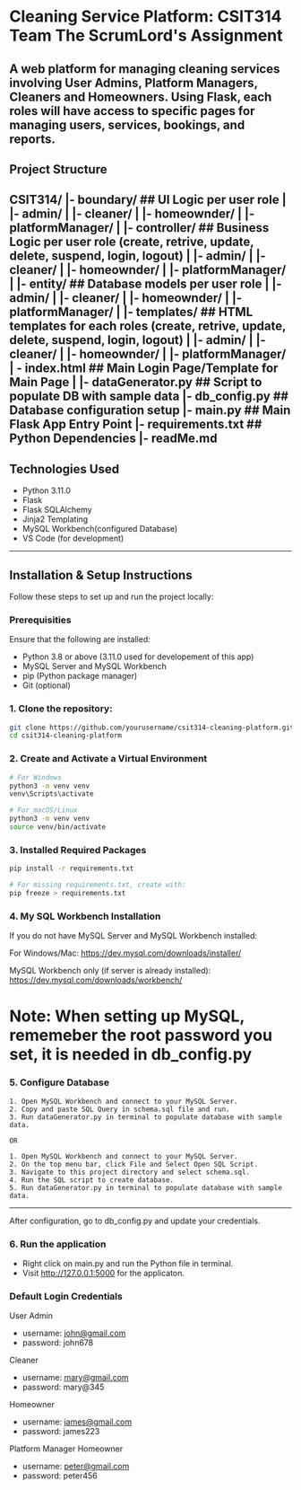 # Cleaning Service Platform: CSIT314 Team The ScrumLord's Assignment

A web platform for managing cleaning services involving User Admins, Platform Managers, Cleaners and Homeowners. Using **Flask**, each roles will have access to specific pages for managing users, services, bookings, and reports.
---
## Project Structure
CSIT314/
|- boundary/ ## UI Logic per user role
| |- admin/
| |- cleaner/
| |- homeownder/
| |- platformManager/
|
|- controller/ ## Business Logic per user role (create, retrive, update, delete, suspend, login, logout)
| |- admin/
| |- cleaner/
| |- homeownder/
| |- platformManager/
|
|- entity/ ## Database models per user role
| |- admin/
| |- cleaner/
| |- homeownder/
| |- platformManager/
|
|- templates/ ## HTML templates for each roles (create, retrive, update, delete, suspend, login, logout)
| |- admin/ 
| |- cleaner/ 
| |- homeownder/
| |- platformManager/
| - index.html ## Main Login Page/Template for Main Page
|
|- dataGenerator.py ## Script to populate DB with sample data 
|- db_config.py ## Database configuration setup
|- main.py ## Main Flask App Entry Point
|- requirements.txt ## Python Dependencies
|- readMe.md
---
## Technologies Used
- Python 3.11.0
- Flask
- Flask SQLAlchemy
- Jinja2 Templating
- MySQL Workbench(configured Database)
- VS Code (for development)
---
## Installation & Setup Instructions

Follow these steps to set up and run the project locally:

### Prerequisities
Ensure that the following are installed:
- Python 3.8 or above (3.11.0 used for developement of this app)
- MySQL Server and MySQL Workbench
- pip (Python package manager)
- Git (optional)

### 1. Clone the repository:
```bash
git clone https://github.com/yourusername/csit314-cleaning-platform.git
cd csit314-cleaning-platform 
```

### 2. Create and Activate a Virtual Environment
```bash
# For Windows
python3 -m venv venv
venv\Scripts\activate

# For macOS/Linux
python3 -m venv venv
source venv/bin/activate
```

### 3. Installed Required Packages
```bash
pip install -r requirements.txt

# For missing requirements.txt, create with:
pip freeze > requirements.txt
```

### 4. My SQL Workbench Installation
If you do not have MySQL Server and MySQL Workbench installed:

For Windows/Mac: https://dev.mysql.com/downloads/installer/

MySQL Workbench only (if server is already installed): https://dev.mysql.com/downloads/workbench/ 

# Note: When setting up MySQL, rememeber the root password you set, it is needed in db_config.py

### 5. Configure Database

    1. Open MySQL Workbench and connect to your MySQL Server.
    2. Copy and paste SQL Query in schema.sql file and run.
    3. Run dataGenerator.py in terminal to populate database with sample data.

    OR 

    1. Open MySQL Workbench and connect to your MySQL Server.
    2. On the top menu bar, click File and Select Open SQL Script.
    3. Navigate to this project directory and select schema.sql.
    4. Run the SQL script to create database.
    5. Run dataGenerator.py in terminal to populate database with sample data.

---
After configuration, go to db_config.py and update your credentials.

### 6. Run the application
- Right click on main.py and run the Python file in terminal.
- Visit http://127.0.0.1:5000 for the applicaton.

### Default Login Credentials
User Admin
- username: john@gmail.com
- password: john678

Cleaner
- username: mary@gmail.com
- password: mary@345

Homeowner
- username: james@gmail.com
- password: james223

Platform Manager
Homeowner
- username: peter@gmail.com
- password: peter456